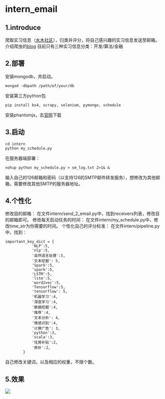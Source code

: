 # intern_email
## 1.introduce
爬取实习信息（[水木社区](http://www.newsmth.net/nForum/#!board/Intern)），归类并评分，将自己感兴趣的实习信息发送至邮箱。
介绍爬虫的[blog](http://www.jianshu.com/p/35c0830448c2)
目前只有三种实习信息分类：开发/算法/金融
## 2.部署
安装mongodb，并启动。
```
mongod -dbpath /path/of/your/db
```
安装第三方python包
```
pip install bs4, scrapy, selenium, pymongo, schedule
```
安装phantomjs，去[官网](http://phantomjs.org/download.html)下载
## 3.启动
```
cd intern
python my_schedule.py
```
在服务器端部署：
```
nohup python my_schedule.py > sm_log.txt 2>1& &
```
输入自己的126邮箱和密码（以支持126的SMTP邮件转发服务），想修改为其他邮箱，需要修改其他SMTP的服务器地址。
## 4.个性化
修改目的邮箱：
在文件intern/send_2_email.py中，找到receivers列表，修改目的邮箱即可。
修改每天启动任务的时间：
在文件intern/my_schedule.py中，修改time_str为你需要的时间。
个性化自己的评分标准：
在文件intern/pipeline.py中，找到：
```
important_key_dict = {
            'NLP':5,
            'nlp':5,
            '自然语言处理':5,
            '文本挖掘': 5,
            'Spark':5,
            'spark':5,
            'LSTM':5,
            'lstm':5,
            'word2vec':5,
            'Tensorflow':5,
            'tensorflow': 5,
            '机器学习':4,
            '深度学习':4,
            '数据挖掘':4,
            '推荐':4,
            '文本分析': 4,
            '情感识别':4,
            '计算广告': 3,
            'python':3,
            'scala':3,
            '住房补贴':2,
            '房补':2,
        }
```
自己修改关键词，以及相应的权重，不限个数。
## 5.效果
![](https://github.com/applenob/intern_email/tree/master/resource/email.png)
